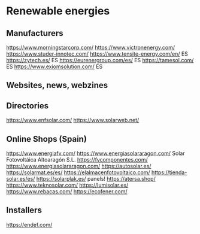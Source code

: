 # Renewable energies


## Manufacturers
https://www.morningstarcorp.com/
https://www.victronenergy.com/
https://www.studer-innotec.com/
https://www.tensite-energy.com/en/ ES
https://zytech.es/ ES
https://eurenergroup.com/es/ ES
https://tamesol.com/ ES
https://www.exiomsolution.com/ ES


## Websites, news, webzines 

## Directories
https://www.enfsolar.com/
https://www.solarweb.net/

## Online Shops (Spain)
https://www.energiafv.com/
https://www.energiasolararagon.com/
Solar Fotovoltáica Altoaragón S.L.
https://fvcomponentes.com/
https://www.energiasolararagon.com/
https://autosolar.es/
https://solarmat.es/es/
https://elalmacenfotovoltaico.com/
https://tienda-solar.es/es/
https://solarplak.es/ panels!
https://atersa.shop/
https://www.teknosolar.com/
https://lumisolar.es/
https://www.rebacas.com/
https://ecofener.com/

## Installers
https://endef.com/



